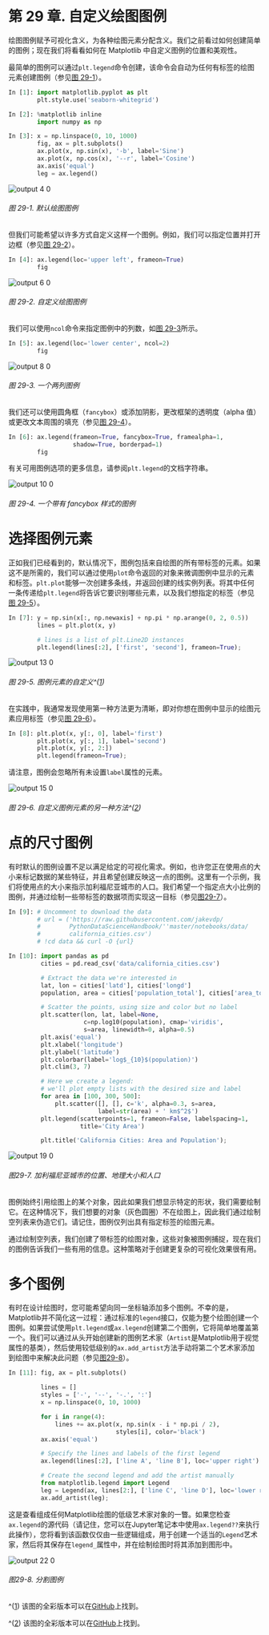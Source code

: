 # 第 29 章\. 自定义绘图图例

绘图图例赋予可视化含义，为各种绘图元素分配含义。我们之前看过如何创建简单的图例；现在我们将看看如何在 Matplotlib 中自定义图例的位置和美观性。

最简单的图例可以通过`plt.legend`命令创建，该命令会自动为任何有标签的绘图元素创建图例（参见[图 29-1](#fig_0406-customizing-legends_files_in_output_4_0)）。

```py
In [1]: import matplotlib.pyplot as plt
        plt.style.use('seaborn-whitegrid')
```

```py
In [2]: %matplotlib inline
        import numpy as np
```

```py
In [3]: x = np.linspace(0, 10, 1000)
        fig, ax = plt.subplots()
        ax.plot(x, np.sin(x), '-b', label='Sine')
        ax.plot(x, np.cos(x), '--r', label='Cosine')
        ax.axis('equal')
        leg = ax.legend()
```

![output 4 0](assets/output_4_0.png)

###### 图 29-1\. 默认绘图图例

但我们可能希望以许多方式自定义这样一个图例。例如，我们可以指定位置并打开边框（参见[图 29-2](#fig_0406-customizing-legends_files_in_output_6_0)）。

```py
In [4]: ax.legend(loc='upper left', frameon=True)
        fig
```

![output 6 0](assets/output_6_0.png)

###### 图 29-2\. 自定义绘图图例

我们可以使用`ncol`命令来指定图例中的列数，如[图 29-3](#fig_0406-customizing-legends_files_in_output_8_0)所示。

```py
In [5]: ax.legend(loc='lower center', ncol=2)
        fig
```

![output 8 0](assets/output_8_0.png)

###### 图 29-3\. 一个两列图例

我们还可以使用圆角框（`fancybox`）或添加阴影，更改框架的透明度（alpha 值）或更改文本周围的填充（参见[图 29-4](#fig_0406-customizing-legends_files_in_output_10_0)）。

```py
In [6]: ax.legend(frameon=True, fancybox=True, framealpha=1,
                  shadow=True, borderpad=1)
        fig
```

有关可用图例选项的更多信息，请参阅`plt.legend`的文档字符串。

![output 10 0](assets/output_10_0.png)

###### 图 29-4\. 一个带有 fancybox 样式的图例

# 选择图例元素

正如我们已经看到的，默认情况下，图例包括来自绘图的所有带标签的元素。如果这不是所需的，我们可以通过使用`plot`命令返回的对象来微调图例中显示的元素和标签。`plt.plot`能够一次创建多条线，并返回创建的线实例列表。将其中任何一条传递给`plt.legend`将告诉它要识别哪些元素，以及我们想指定的标签（参见[图 29-5](#fig_0406-customizing-legends_files_in_output_13_0)）。

```py
In [7]: y = np.sin(x[:, np.newaxis] + np.pi * np.arange(0, 2, 0.5))
        lines = plt.plot(x, y)

        # lines is a list of plt.Line2D instances
        plt.legend(lines[:2], ['first', 'second'], frameon=True);
```

![output 13 0](assets/output_13_0.png)

###### 图 29-5\. 图例元素的自定义^([1](ch29.xhtml#idm45858758410736))

在实践中，我通常发现使用第一种方法更为清晰，即对你想在图例中显示的绘图元素应用标签（参见[图 29-6](#fig_0406-customizing-legends_files_in_output_15_0)）。

```py
In [8]: plt.plot(x, y[:, 0], label='first')
        plt.plot(x, y[:, 1], label='second')
        plt.plot(x, y[:, 2:])
        plt.legend(frameon=True);
```

请注意，图例会忽略所有未设置`label`属性的元素。

![output 15 0](assets/output_15_0.png)

###### 图 29-6\. 自定义图例元素的另一种方法^([2](ch29.xhtml#idm45858758305392))

# 点的尺寸图例

有时默认的图例设置不足以满足给定的可视化需求。例如，也许您正在使用点的大小来标记数据的某些特征，并且希望创建反映这一点的图例。这里有一个示例，我们将使用点的大小来指示加利福尼亚城市的人口。我们希望一个指定点大小比例的图例，并通过绘制一些带标签的数据项而实现这一目标（参见[图29-7](#fig_0406-customizing-legends_files_in_output_19_0)）。

```py
In [9]: # Uncomment to download the data
        # url = ('https://raw.githubusercontent.com/jakevdp/
        #        PythonDataScienceHandbook/''master/notebooks/data/
        #        california_cities.csv')
        # !cd data && curl -O {url}
```

```py
In [10]: import pandas as pd
         cities = pd.read_csv('data/california_cities.csv')

         # Extract the data we're interested in
         lat, lon = cities['latd'], cities['longd']
         population, area = cities['population_total'], cities['area_total_km2']

         # Scatter the points, using size and color but no label
         plt.scatter(lon, lat, label=None,
                     c=np.log10(population), cmap='viridis',
                     s=area, linewidth=0, alpha=0.5)
         plt.axis('equal')
         plt.xlabel('longitude')
         plt.ylabel('latitude')
         plt.colorbar(label='log$_{10}$(population)')
         plt.clim(3, 7)

         # Here we create a legend:
         # we'll plot empty lists with the desired size and label
         for area in [100, 300, 500]:
             plt.scatter([], [], c='k', alpha=0.3, s=area,
                         label=str(area) + ' km$^2$')
         plt.legend(scatterpoints=1, frameon=False, labelspacing=1,
                    title='City Area')

         plt.title('California Cities: Area and Population');
```

![output 19 0](assets/output_19_0.png)

###### 图29-7\. 加利福尼亚城市的位置、地理大小和人口

图例始终引用绘图上的某个对象，因此如果我们想显示特定的形状，我们需要绘制它。在这种情况下，我们想要的对象（灰色圆圈）不在绘图上，因此我们通过绘制空列表来伪造它们。请记住，图例仅列出具有指定标签的绘图元素。

通过绘制空列表，我们创建了带标签的绘图对象，这些对象被图例捕捉，现在我们的图例告诉我们一些有用的信息。这种策略对于创建更复杂的可视化效果很有用。

# 多个图例

有时在设计绘图时，您可能希望向同一坐标轴添加多个图例。不幸的是，Matplotlib并不简化这一过程：通过标准的`legend`接口，仅能为整个绘图创建一个图例。如果尝试使用`plt.legend`或`ax.legend`创建第二个图例，它将简单地覆盖第一个。我们可以通过从头开始创建新的图例艺术家（`Artist`是Matplotlib用于视觉属性的基类），然后使用较低级别的`ax.add_artist`方法手动将第二个艺术家添加到绘图中来解决此问题（参见[图29-8](#fig_0406-customizing-legends_files_in_output_22_0)）。

```py
In [11]: fig, ax = plt.subplots()

         lines = []
         styles = ['-', '--', '-.', ':']
         x = np.linspace(0, 10, 1000)

         for i in range(4):
             lines += ax.plot(x, np.sin(x - i * np.pi / 2),
                              styles[i], color='black')
         ax.axis('equal')

         # Specify the lines and labels of the first legend
         ax.legend(lines[:2], ['line A', 'line B'], loc='upper right')

         # Create the second legend and add the artist manually
         from matplotlib.legend import Legend
         leg = Legend(ax, lines[2:], ['line C', 'line D'], loc='lower right')
         ax.add_artist(leg);
```

这是查看组成任何Matplotlib绘图的低级艺术家对象的一瞥。如果您检查`ax.legend`的源代码（请记住，您可以在Jupyter笔记本中使用`ax.legend??`来执行此操作），您将看到该函数仅仅由一些逻辑组成，用于创建一个适当的`Legend`艺术家，然后将其保存在`legend_`属性中，并在绘制绘图时将其添加到图形中。

![output 22 0](assets/output_22_0.png)

###### 图29-8\. 分割图例

^([1](ch29.xhtml#idm45858758410736-marker)) 该图的全彩版本可以在[GitHub](https://oreil.ly/PDSH_GitHub)上找到。

^([2](ch29.xhtml#idm45858758305392-marker)) 该图的全彩版本可以在[GitHub](https://oreil.ly/PDSH_GitHub)上找到。
